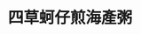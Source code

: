 ---
title: "四草蚵仔煎海產粥"
description: "四草蚵仔煎海產粥"
layout: shop
keywords:
  - 美食競賽
  - 台灣美食
  - 美食精選
datePublished: "2025-06-30"
dateModified: "2025-07-07"
city: "台南市"
district: "東區"
address: "台南市東區林森路一段316號"
phone: "0915809885"
geo: "22.98290440365182, 120.21947612764448"
google_map: "https://maps.app.goo.gl/wH61jw2Y4JkMKwXn6"
footinder: "https://footinder.com.tw/%E5%8F%B0%E5%8D%97%E5%B8%82%E6%9D%B1%E5%8D%80/114425/"
official: "https://www.facebook.com/p/%E5%9B%9B%E8%8D%89%E8%9A%B5%E4%BB%94%E7%85%8E%E6%A0%AA%E5%BC%8F%E6%9C%83%E7%A4%BE-100054660180752/"
award:
  - name: "夜市王"
    year: "2024"
    entries:
      - nightMarket: "大東夜市"
        food_type: "蚵仔煎"
        rank: "第七名"

---